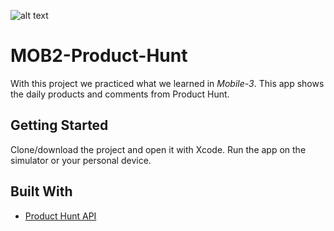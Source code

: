 ![alt text](https://s3.producthunt.com/static/ph-logo-1.png "Product Hunt")

# MOB2-Product-Hunt
With this project we practiced what we learned in *Mobile-3*. This app shows the daily products and comments from Product Hunt.

## Getting Started
Clone/download the project and open it with Xcode. Run the app on the simulator or your personal device.

## Built With
* [Product Hunt API](https://api.producthunt.com/v1/docs)
